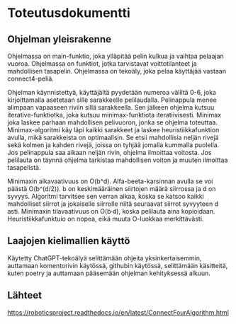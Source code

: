 # Toteutusdokumentti

## Ohjelman yleisrakenne

Ohjelmassa on main-funktio, joka ylläpitää pelin kulkua ja vaihtaa pelaajan vuoroa. Ohjelmassa on funktiot, jotka tarvistavat voittotilanteet ja mahdollisen tasapelin. 
Ohjelmassa on tekoäly, joka pelaa käyttäjää vastaan connect4-peliä.

Ohjelman käynnistettyä, käyttäjältä pyydetään numeroa väliltä 0-6, joka kirjoittamalla asetetaan sille sarakkeelle pelilaudalla.
Pelinappula menee alimpaan vapaaseen riviin sillä sarakkeella. Sen jälkeen ohjelma kutsuu iterative-funktiotka, joka kutsuu minimax-funktiota iteratiivisesti. Minimax joka laskee parhaan mahdollisen pelivuoron, jonka se ohjelma toteuttaa.
Minimax-algoritmi käy läpi kaikki sarakkeet ja laskee heuristiikkafunktion avulla, mikä sarakkeista on optimaalisin.
Se etsii mahdollisia neljän rivejä sekä kolmen ja kahden rivejä, joissa on tyhjää jomalla kummalla puolella. Jos pelinappula saa aikaan neljän rivin, ohjelma ilmoittaa voitosta. Jos pelilauta on täynnä ohjelma tarkistaa mahdollisen voiton ja muuten ilmoittaa tasapelistä.

Minimaxin aikavaativuus on O(b^d). Alfa-beeta-karsinnan avulla se voi päästä O(b^(d/2)). b on keskimääräinen siirtojen määrä siirrossa ja d on syvyys. Algoritmi tarvitsee sen verran aikaa, koska se katsoo kaikki mahdolliset siirrot ja jokaiselle siirrolle niitä seuraavat siirrot syvyyteen d asti. Minimaxin tilavaativuus on O(b·d), koska pelilauta aina kopioidaan. Heuristiikkafunktuio on nopea, eikä muuta O-luokkaa merkittävästi. 


## Laajojen kielimallien käyttö

Käytetty ChatGPT-tekoälyä selittämään ohjeita yksinkertaisemmin, auttamaan komentorivin käytössä, githubin käytössä, selittämään käsitteitä,
kuten poetry ja auttamaan pääsemään ohjelman kehityksessä alkuun.

## Lähteet
https://roboticsproject.readthedocs.io/en/latest/ConnectFourAlgorithm.html
